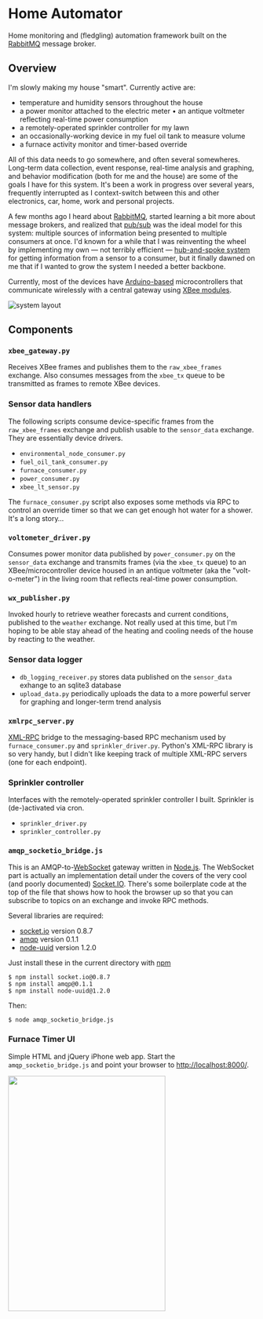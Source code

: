 Home Automator
==============

Home monitoring and (fledgling) automation framework built on the [RabbitMQ][1] message broker.

Overview
--------

I'm slowly making my house "smart".  Currently active are:

* temperature and humidity sensors throughout the house
* a power monitor attached to the electric meter
• an antique voltmeter reflecting real-time power consumption
* a remotely-operated sprinkler controller for my lawn
* an occasionally-working device in my fuel oil tank to measure volume
* a furnace activity monitor and timer-based override

All of this data needs to go somewhere, and often several somewheres.  Long-term data collection, event response, real-time analysis and graphing, and behavior modification (both for me and the house) are some of the goals I have for this system.  It's been a work in progress over several years, frequently interrupted as I context-switch between this and other electronics, car, home, work and personal projects.

A few months ago I heard about [RabbitMQ][1], started learning a bit more about message brokers, and realized that [pub/sub][2] was the ideal model for this system: multiple sources of information being presented to multiple consumers at once.  I'd known for a while that I was reinventing the wheel by implementing my own — not terribly efficient — [hub-and-spoke system][3] for getting information from a sensor to a consumer, but it finally dawned on me that if I wanted to grow the system I needed a better backbone.

Currently, most of the devices have [Arduino-based][4] microcontrollers that communicate wirelessly with a central gateway using [XBee modules][5].

![system layout](https://github.com/blalor/home-automator/wiki/images/system%20layout.png "system layout")

Components
----------

### `xbee_gateway.py`

Receives XBee frames and publishes them to the `raw_xbee_frames` exchange.  Also consumes messages from the `xbee_tx` queue to be transmitted as frames to remote XBee devices.

### Sensor data handlers

The following scripts consume device-specific frames from the `raw_xbee_frames` exchange and publish usable to the `sensor_data` exchange.  They are essentially device drivers.

* `environmental_node_consumer.py`
* `fuel_oil_tank_consumer.py`
* `furnace_consumer.py`
* `power_consumer.py`
* `xbee_lt_sensor.py`

The `furnace_consumer.py` script also exposes some methods via RPC to control an override timer so that we can get enough hot water for a shower.  It's a long story…

### `voltometer_driver.py`

Consumes power monitor data published by `power_consumer.py` on the `sensor_data` exchange and transmits frames (via the `xbee_tx` queue) to an XBee/microcontroller device housed in an antique voltmeter (aka the "volt-o-meter") in the living room that reflects real-time power consumption.

### `wx_publisher.py`

Invoked hourly to retrieve weather forecasts and current conditions, published to the `weather` exchange.  Not really used at this time, but I'm hoping to be able stay ahead of the heating and cooling needs of the house by reacting to the weather.

### Sensor data logger

* `db_logging_receiver.py` stores data published on the `sensor_data` exhange to an sqlite3 database
* `upload_data.py` periodically uploads the data to a more powerful server for graphing and longer-term trend analysis

### `xmlrpc_server.py`

[XML-RPC][6] bridge to the messaging-based RPC mechanism used by `furnace_consumer.py` and `sprinkler_driver.py`.  Python's XML-RPC library is so very handy, but I didn't like keeping track of multiple XML-RPC servers (one for each endpoint).

### Sprinkler controller

Interfaces with the remotely-operated sprinkler controller I built.  Sprinkler is (de-)activated via cron.

* `sprinkler_driver.py`
* `sprinkler_controller.py`

### `amqp_socketio_bridge.js`

This is an AMQP-to-[WebSocket][websocket] gateway written in [Node.js][nodejs].  The WebSocket part is actually an implementation detail under the covers of the very cool (and poorly documented) [Socket.IO][socketio].  There's some boilerplate code at the top of the file that shows how to hook the browser up so that you can subscribe to topics on an exchange and invoke RPC methods.

Several libraries are required:

* [socket.io][socketio] version 0.8.7
* [amqp][node-amqp] version 0.1.1
* [node-uuid][node-uuid] version 1.2.0

Just install these in the current directory with [npm][npm]

    $ npm install socket.io@0.8.7
    $ npm install amqp@0.1.1
    $ npm install node-uuid@1.2.0

Then:

    $ node amqp_socketio_bridge.js

### Furnace Timer UI

Simple HTML and jQuery iPhone web app.  Start the `amqp_socketio_bridge.js` and point your browser to [http://localhost:8000/](http://localhost:8000/).

<img src="https://github.com/blalor/home-automator/wiki/images/furnace%20timer%20screenshot.png" width="320" height="480" />

[1]: http://www.rabbitmq.com/
[2]: http://en.wikipedia.org/wiki/Publish/subscribe
[3]: https://github.com/blalor/home-automator/tree/b4a59caab7da5b0771b1b6abc151f1b64eedd326
[4]: http://arduino.cc/
[5]: http://www.ladyada.net/make/xbee/
[6]: http://en.wikipedia.org/wiki/XML-RPC
[nodejs]: http://nodejs.org/
[websocket]: http://en.wikipedia.org/wiki/WebSocket
[socketio]: http://socket.io/
[node-amqp]: http://github.com/postwait/node-amqp
[node-uuid]: http://github.com/broofa/node-uuid
[npm]: http://npmjs.org/
